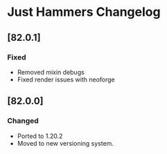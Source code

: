 # Just Hammers Changelog

## [82.0.1]

### Fixed

- Removed mixin debugs
- Fixed render issues with neoforge

## [82.0.0]

### Changed

- Ported to 1.20.2
- Moved to new versioning system. 
